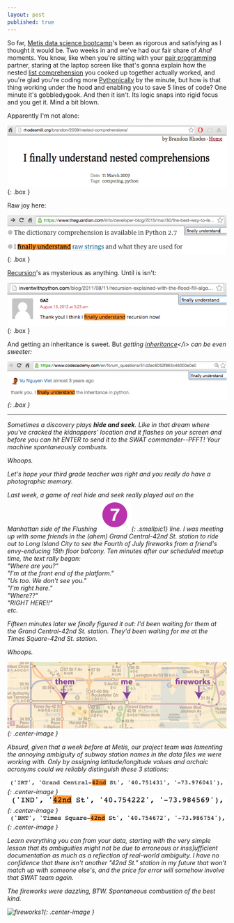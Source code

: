 ```yaml
---
layout: post
published: true
---
```


<style type="text/css">
.box
{
  border-width: 2px;
  border-color: #000000;
  border-style: solid;
  padding:1px;
  margin-left: auto;
  margin-right: auto;
}
.center-text
{
  text-align:center;
}
.smallpic1
{
  height: 20px;
  width: 20px;
}

</style>
 
So far, [Metis data science bootcamp](http://www.thisismetis.com/data-science)'s been as rigorous and satisfying as I thought it would be. Two weeks in and we've had our fair share of <i>Aha!</i> moments. You know, like when you're sitting with your [pair programming](https://en.wikipedia.org/wiki/Pair_programming) partner, staring at the laptop screen like that's gonna explain how the nested [list comprehension](https://en.wikipedia.org/wiki/List_comprehension) you cooked up together actually worked, and you're glad you're coding more [Pythonically](http://stackoverflow.com/questions/25011078/what-does-pythonic-mean) by the minute, but how is that thing working under the hood and enabling you to save 5 lines of code? One minute it's gobbledygook. And then it isn't. Its logic snaps into rigid focus and you get it. Mind a bit blown.


Apparently I'm not alone:

![](/images/finally_5.png){: .box }


Raw joy here:

![](/images/finally_4.png){: .box }


[Recursion](https://en.wikipedia.org/wiki/Recursion_(computer_science)#Recursive_programs)'s as mysterious as anything. Until is isn't:

![](/images/finally_3.png){: .box }


And getting an inheritance is sweet. But <i>getting [inheritance](https://en.wikipedia.org/wiki/Inheritance_(object-oriented_programming))</i> can be even sweeter: 

![](/images/finally_1.png){: .box }



***


Sometimes a discovery plays <b>hide and seek</b>. Like in that dream where you've cracked the kidnappers' location and it flashes on your screen and before you can hit ENTER to send it to the SWAT commander--PFFT! Your machine spontaneously combusts. 

Whoops. 

Let's hope your third grade teacher was right and you really <i>do</i> have a photographic memory. 

Last week, a game of real hide and seek really played out on the Manhattan side of the Flushing !["7"](/images/NYCS-bull-trans-7.svg.png){: .smallpic1} line. I was meeting up with some friends in the (*ahem*) Grand Central-42nd St. station to ride out to Long Island City to see the Fourth of July fireworks from a friend's envy-enducing 15th floor balcony. Ten minutes after our scheduled meetup time, the text rally began:  
"Where are you?"  
"I'm at the front end of the platform."  
"Us too. We don't see you."  
"I'm right here."  
"Where??"  
"RIGHT HERE!!"  
etc.

Fifteen minutes later we finally figured it out: I'd been waiting for them at the Grand Central-42nd St. station. They'd been waiting for me at the <i>Times Square</i>-42nd St. station. 

Whoops.

![](/images/them-me-fireworks.png){: .center-image }

Absurd, given that a week before at Metis, our project team was lamenting the annoying ambiguity of subway station names in the data files we were working with. Only by assigning latitude/longitude values and archaic acronyms could we reliably distinguish these 3 stations:

![](/images/gc42_in_data.png){: .center-image }
![](/images/ind_42nd_in_data.png){: .center-image }
![](/images/times_sq_in_data.png){: .center-image }

Learn everything you can from your data, starting with the very simple lesson that its ambiguities might not be due to erroneous or inss]ufficient documentation as much as a reflection of real-world ambiguity. I have no confidence that there isn't another "42nd St." station in my future that won't match up with someone else's, and the price for error will somehow involve that SWAT team again. 

The fireworks were dazzling, BTW. Spontaneous combustion of the best kind. 

![fireworks1](/images/fireworks.png){: .center-image }






